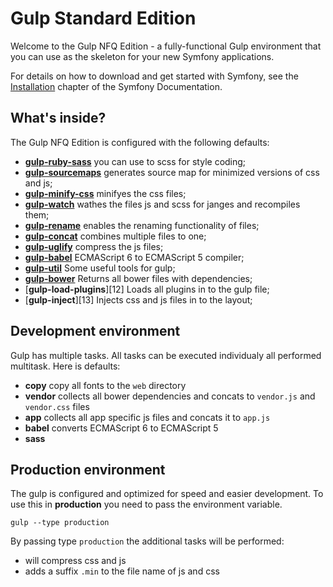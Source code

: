 Gulp Standard Edition
========================

Welcome to the Gulp NFQ Edition - a fully-functional Gulp
environment that you can use as the skeleton for your new Symfony applications.

For details on how to download and get started with Symfony, see the
[Installation][1] chapter of the Symfony Documentation.

What's inside?
--------------

The Gulp NFQ Edition is configured with the following defaults:
  * [**gulp-ruby-sass**][2] you can use to scss for style coding;
  * [**gulp-sourcemaps**][3] generates source map for minimized versions of css and js;
  * [**gulp-minify-css**][4] minifyes the css files;
  * [**gulp-watch**][5] wathes the files js and scss for janges and recompiles them;
  * [**gulp-rename**][6] enables the renaming functionality of files;
  * [**gulp-concat**][7] combines multiple files to one;
  * [**gulp-uglify**][8] compress the js files;
  * [**gulp-babel**][9] ECMAScript 6 to ECMAScript 5 compiler;
  * [**gulp-util**][10] Some useful tools for gulp;
  * [**gulp-bower**][11] Returns all bower files with dependencies;
  * [**gulp-load-plugins**][12] Loads all plugins in to the gulp file;
  * [**gulp-inject**][13] Injects css and js files in to the layout;
  
Development environment
-------------
Gulp has multiple tasks. All tasks can be executed individualy all performed multitask.
Here is defaults:
  * **copy** copy all fonts to the `web` directory
  * **vendor** collects all bower dependencies and concats to `vendor.js` and `vendor.css` files
  * **app** collects all app specific js files and concats it to `app.js`
  * **babel** converts ECMAScript 6 to ECMAScript 5
  * **sass**

Production environment
----------------------
The gulp is configured and optimized for speed and easier development.
To use this in **production** you need to pass the environment variable.

```gulp --type production```

By passing type `production` the additional tasks will be performed:
  * will compress css and js
  * adds a suffix `.min` to the file name of js and css

[1]:  https://symfony.com/doc/2.8/book/installation.html
[2]:  https://www.npmjs.com/package/gulp-ruby-sass
[3]:  https://www.npmjs.com/package/gulp-sourcemaps
[4]:  https://www.npmjs.com/package/gulp-minify-css
[5]:  https://www.npmjs.com/package/gulp-watch
[6]: https://www.npmjs.com/package/gulp-rename
[7]: https://www.npmjs.com/package/gulp-concat
[8]: https://www.npmjs.com/package/gulp-uglify
[9]: https://www.npmjs.com/package/gulp-babel
[10]: https://www.npmjs.com/package/gulp-util
[11]: https://www.npmjs.com/package/gulp-bower
